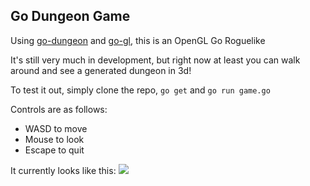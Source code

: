 ## Go Dungeon Game

Using [go-dungeon](https://github.com/Meshiest/go-dungeon) and [go-gl](https://github.com/go-gl/gl), this is an OpenGL Go Roguelike

It's still very much in development, but right now at least you can walk around and see a generated dungeon in 3d!

To test it out, simply clone the repo, `go get` and `go run game.go`

Controls are as follows:

* WASD to move
* Mouse to look
* Escape to quit

It currently looks like this: ![](http://i.imgur.com/yxEU9KC.png)
